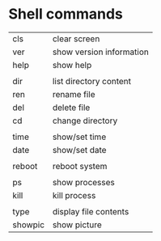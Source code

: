 # Shell commands

|||
|---|---|
| cls | clear screen |
| ver | show version information |
| help | show help |
|||
| dir | list directory content |
| ren | rename file |
| del | delete file |
| cd | change directory |
|||
| time | show/set time |
| date | show/set date |
|||
| reboot | reboot system |
|||
| ps | show processes |
| kill | kill process |
|||
| type | display file contents |
| showpic | show picture |
